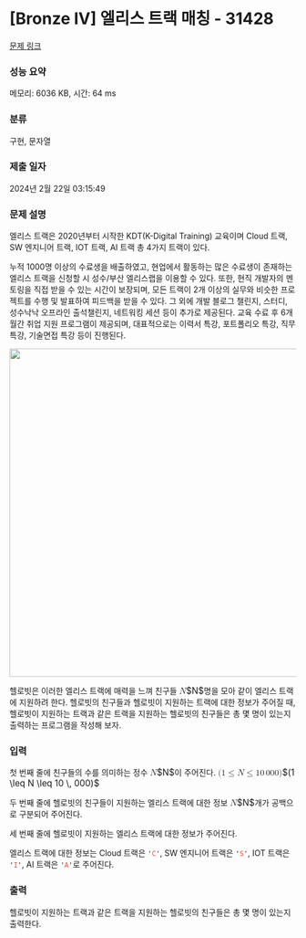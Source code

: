 # [Bronze IV] 엘리스 트랙 매칭 - 31428 

[문제 링크](https://www.acmicpc.net/problem/31428) 

### 성능 요약

메모리: 6036 KB, 시간: 64 ms

### 분류

구현, 문자열

### 제출 일자

2024년 2월 22일 03:15:49

### 문제 설명

<p>엘리스 트랙은 2020년부터 시작한 KDT(K-Digital Training) 교육이며 Cloud 트랙, SW 엔지니어 트랙, IOT 트랙, AI 트랙 총 4가지 트랙이 있다.</p>

<p>누적 1000명 이상의 수료생을 배출하였고, 현업에서 활동하는 많은 수료생이 존재하는 엘리스 트랙을 신청할 시 성수/부산 엘리스랩을 이용할 수 있다. 또한, 현직 개발자의 멘토링을 직접 받을 수 있는 시간이 보장되며, 모든 트랙이 2개 이상의 실무와 비슷한 프로젝트를 수행 및 발표하여 피드백을 받을 수 있다. 그 외에 개발 블로그 챌린지, 스터디, 성수낙낙 오프라인 출석챌린지, 네트워킹 세션 등이 추가로 제공된다. 교육 수료 후 6개월간 취업 지원 프로그램이 제공되며, 대표적으로는 이력서 특강, 포트폴리오 특강, 직무 특강, 기술면접 특강 등이 진행된다.</p>

<p style="text-align: center;"><img alt="" height="575" src="https://u.acmicpc.net/0f2cbf9b-ba73-4836-b050-b41d66960aee/download%20%2824%29.png" width="738"></p>

<p>헬로빗은 이러한 엘리스 트랙에 매력을 느껴 친구들 <mjx-container class="MathJax" jax="CHTML" style="font-size: 109%; position: relative;"><mjx-math class="MJX-TEX" aria-hidden="true"><mjx-mi class="mjx-i"><mjx-c class="mjx-c1D441 TEX-I"></mjx-c></mjx-mi></mjx-math><mjx-assistive-mml unselectable="on" display="inline"><math xmlns="http://www.w3.org/1998/Math/MathML"><mi>N</mi></math></mjx-assistive-mml><span aria-hidden="true" class="no-mathjax mjx-copytext">$N$</span></mjx-container>명을 모아 같이 엘리스 트랙에 지원하려 한다. 헬로빗의 친구들과 헬로빗이 지원하는 트랙에 대한 정보가 주어질 때, 헬로빗이 지원하는 트랙과 같은 트랙을 지원하는 헬로빗의 친구들은 총 몇 명이 있는지 출력하는 프로그램을 작성해 보자.</p>

### 입력 

 <p>첫 번째 줄에 친구들의 수를 의미하는 정수 <mjx-container class="MathJax" jax="CHTML" style="font-size: 109%; position: relative;"><mjx-math class="MJX-TEX" aria-hidden="true"><mjx-mi class="mjx-i"><mjx-c class="mjx-c1D441 TEX-I"></mjx-c></mjx-mi></mjx-math><mjx-assistive-mml unselectable="on" display="inline"><math xmlns="http://www.w3.org/1998/Math/MathML"><mi>N</mi></math></mjx-assistive-mml><span aria-hidden="true" class="no-mathjax mjx-copytext">$N$</span></mjx-container>이 주어진다. <mjx-container class="MathJax" jax="CHTML" style="font-size: 109%; position: relative;"><mjx-math class="MJX-TEX" aria-hidden="true"><mjx-mo class="mjx-n"><mjx-c class="mjx-c28"></mjx-c></mjx-mo><mjx-mn class="mjx-n"><mjx-c class="mjx-c31"></mjx-c></mjx-mn><mjx-mo class="mjx-n" space="4"><mjx-c class="mjx-c2264"></mjx-c></mjx-mo><mjx-mi class="mjx-i" space="4"><mjx-c class="mjx-c1D441 TEX-I"></mjx-c></mjx-mi><mjx-mo class="mjx-n" space="4"><mjx-c class="mjx-c2264"></mjx-c></mjx-mo><mjx-mn class="mjx-n" space="4"><mjx-c class="mjx-c31"></mjx-c><mjx-c class="mjx-c30"></mjx-c></mjx-mn><mjx-mstyle><mjx-mspace style="width: 0.167em;"></mjx-mspace></mjx-mstyle><mjx-mn class="mjx-n"><mjx-c class="mjx-c30"></mjx-c><mjx-c class="mjx-c30"></mjx-c><mjx-c class="mjx-c30"></mjx-c></mjx-mn><mjx-mo class="mjx-n"><mjx-c class="mjx-c29"></mjx-c></mjx-mo></mjx-math><mjx-assistive-mml unselectable="on" display="inline"><math xmlns="http://www.w3.org/1998/Math/MathML"><mo stretchy="false">(</mo><mn>1</mn><mo>≤</mo><mi>N</mi><mo>≤</mo><mn>10</mn><mstyle scriptlevel="0"><mspace width="0.167em"></mspace></mstyle><mn>000</mn><mo stretchy="false">)</mo></math></mjx-assistive-mml><span aria-hidden="true" class="no-mathjax mjx-copytext">$(1 \leq N \leq 10 \, 000)$</span> </mjx-container></p>

<p>두 번째 줄에 헬로빗의 친구들이 지원하는 엘리스 트랙에 대한 정보 <mjx-container class="MathJax" jax="CHTML" style="font-size: 109%; position: relative;"><mjx-math class="MJX-TEX" aria-hidden="true"><mjx-mi class="mjx-i"><mjx-c class="mjx-c1D441 TEX-I"></mjx-c></mjx-mi></mjx-math><mjx-assistive-mml unselectable="on" display="inline"><math xmlns="http://www.w3.org/1998/Math/MathML"><mi>N</mi></math></mjx-assistive-mml><span aria-hidden="true" class="no-mathjax mjx-copytext">$N$</span></mjx-container>개가 공백으로 구분되어 주어진다.</p>

<p>세 번째 줄에 헬로빗이 지원하는 엘리스 트랙에 대한 정보가 주어진다.</p>

<p>엘리스 트랙에 대한 정보는 Cloud 트랙은 <code>'<span style="color:#e74c3c;">C</span>'</code>, SW 엔지니어 트랙은 <code>'<span style="color:#e74c3c;">S</span>'</code>, IOT 트랙은 <code>'<span style="color:#e74c3c;">I</span>'</code>, AI 트랙은 <code>'<span style="color:#e74c3c;">A</span>'</code>로 주어진다.</p>

### 출력 

 <p>헬로빗이 지원하는 트랙과 같은 트랙을 지원하는 헬로빗의 친구들은 총 몇 명이 있는지 출력한다.</p>

